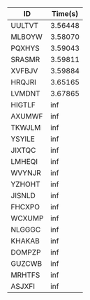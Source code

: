 |ID|Time(s)|
|-|-|
|UULTVT|3.56448|
|MLBOYW|3.58070|
|PQXHYS|3.59043|
|SRASMR|3.59811|
|XVFBJV|3.59884|
|HRQJRI|3.65165|
|LVMDNT|3.67865|
|HIGTLF|inf|
|AXUMWF|inf|
|TKWJLM|inf|
|YSYILE|inf|
|JIXTQC|inf|
|LMHEQI|inf|
|WVYNJR|inf|
|YZHOHT|inf|
|JISNLD|inf|
|FHCXPO|inf|
|WCXUMP|inf|
|NLGGGC|inf|
|KHAKAB|inf|
|DOMPZP|inf|
|GUZCWB|inf|
|MRHTFS|inf|
|ASJXFI|inf|
